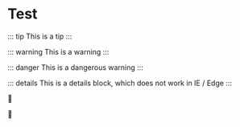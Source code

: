 # Test

::: tip This is a tip :::

::: warning This is a warning :::

::: danger This is a dangerous warning :::

::: details This is a details block, which does not work in IE / Edge :::

:tada:

:100:

